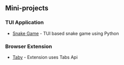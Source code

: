 ## Mini-projects

### TUI Application
- [Snake Game](https://github.com/Smac01/Mini-projects/tree/master/tui-curses) - TUI based snake game using Python

### Browser Extension
- [Taby](https://github.com/Smac01/Mini-projects/tree/master/taby) - Extension uses Tabs Api

